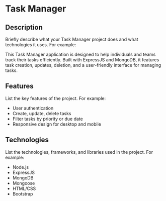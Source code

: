 # Task Manager

## Description
Briefly describe what your Task Manager project does and what technologies it uses. For example:

This Task Manager application is designed to help individuals and teams track their tasks efficiently. Built with ExpressJS and MongoDB, it features task creation, updates, deletion, and a user-friendly interface for managing tasks.

## Features
List the key features of the project. For example:
- User authentication
- Create, update, delete tasks
- Filter tasks by priority or due date
- Responsive design for desktop and mobile

## Technologies
List the technologies, frameworks, and libraries used in the project. For example:
- Node.js
- ExpressJS
- MongoDB
- Mongoose
- HTML/CSS
- Bootstrap

